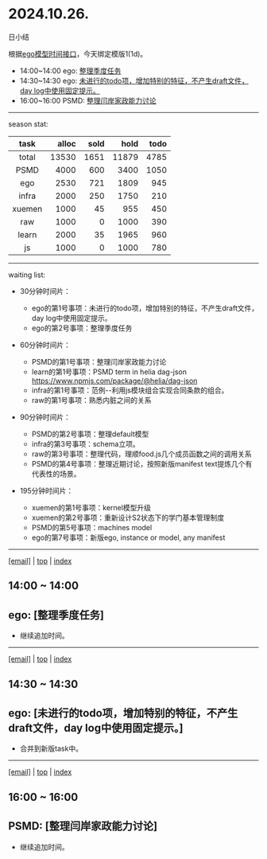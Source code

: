 # 2024.10.26.
日小结

<a id="top"></a>
根据[ego模型时间接口](https://gitee.com/hyg/blog/blob/master/timeflow.md)，今天绑定模版1(1d)。

<a id="index"></a>
- 14:00~14:00	ego: [整理季度任务](#20241026140000)
- 14:30~14:30	ego: [未进行的todo项，增加特别的特征，不产生draft文件，day log中使用固定提示。](#20241026143000)
- 16:00~16:00	PSMD: [整理闫岸家政能力讨论](#20241026160000)

---
season stat:

| task | alloc | sold | hold | todo |
| :---: | ---: | ---: | ---: | ---: |
| total | 13530 | 1651 | 11879 | 4785 |
| PSMD | 4000 | 600 | 3400 | 1050 |
| ego | 2530 | 721 | 1809 | 945 |
| infra | 2000 | 250 | 1750 | 210 |
| xuemen | 1000 | 45 | 955 | 450 |
| raw | 1000 | 0 | 1000 | 390 |
| learn | 2000 | 35 | 1965 | 960 |
| js | 1000 | 0 | 1000 | 780 |

---
waiting list:


- 30分钟时间片：
  - ego的第1号事项：未进行的todo项，增加特别的特征，不产生draft文件，day log中使用固定提示。
  - ego的第2号事项：整理季度任务

- 60分钟时间片：
  - PSMD的第1号事项：整理闫岸家政能力讨论
  - learn的第1号事项：PSMD term in helia dag-json https://www.npmjs.com/package/@helia/dag-json
  - infra的第1号事项：范例--利用js模块组合实现合同条款的组合。
  - raw的第1号事项：熟悉内脏之间的关系

- 90分钟时间片：
  - PSMD的第2号事项：整理default模型
  - infra的第3号事项：schema立项。
  - raw的第3号事项：整理代码，理顺food.js几个成员函数之间的调用关系
  - PSMD的第4号事项：整理近期讨论，按照新版manifest text提炼几个有代表性的场景。

- 195分钟时间片：
  - xuemen的第1号事项：kernel模型升级
  - xuemen的第2号事项：重新设计S2状态下的学门基本管理制度
  - PSMD的第5号事项：machines model
  - ego的第7号事项：新版ego, instance or model, any manifest

---
<a href="mailto:huangyg@mars22.com?subject=关于2024.10.26.[整理季度任务]任务&body=日期: 2024.10.26.%0D%0A序号: 5%0D%0A手稿:../../draft/2024/10/20241026.01.md%0D%0A---请勿修改邮件主题及以上内容 从下一行开始写您的想法---%0D%0A">[email]</a> | [top](#top) | [index](#index)
<a id="20241026140000"></a>
## 14:00 ~ 14:00
## ego: [整理季度任务]

- 继续追加时间。

---
<a href="mailto:huangyg@mars22.com?subject=关于2024.10.26.[未进行的todo项，增加特别的特征，不产生draft文件，day log中使用固定提示。]任务&body=日期: 2024.10.26.%0D%0A序号: 6%0D%0A手稿:../../draft/2024/10/20241026.02.md%0D%0A---请勿修改邮件主题及以上内容 从下一行开始写您的想法---%0D%0A">[email]</a> | [top](#top) | [index](#index)
<a id="20241026143000"></a>
## 14:30 ~ 14:30
## ego: [未进行的todo项，增加特别的特征，不产生draft文件，day log中使用固定提示。]

- 合并到新版task中。

---
<a href="mailto:huangyg@mars22.com?subject=关于2024.10.26.[整理闫岸家政能力讨论]任务&body=日期: 2024.10.26.%0D%0A序号: 8%0D%0A手稿:../../draft/2024/10/20241026.03.md%0D%0A---请勿修改邮件主题及以上内容 从下一行开始写您的想法---%0D%0A">[email]</a> | [top](#top) | [index](#index)
<a id="20241026160000"></a>
## 16:00 ~ 16:00
## PSMD: [整理闫岸家政能力讨论]

- 继续追加时间。
